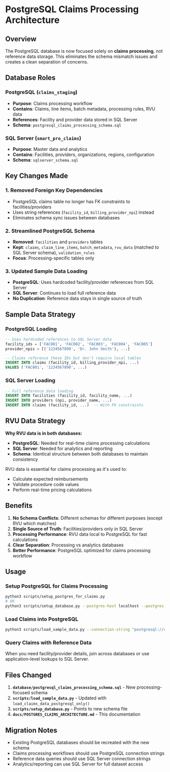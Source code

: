 # PostgreSQL Claims Processing Architecture

## Overview

The PostgreSQL database is now focused solely on **claims processing**, not reference data storage. This eliminates the schema mismatch issues and creates a clean separation of concerns.

## Database Roles

### PostgreSQL (`claims_staging`)
- **Purpose**: Claims processing workflow
- **Contains**: Claims, line items, batch metadata, processing rules, RVU data
- **References**: Facility and provider data stored in SQL Server
- **Schema**: `postgresql_claims_processing_schema.sql`

### SQL Server (`smart_pro_claims`)  
- **Purpose**: Master data and analytics
- **Contains**: Facilities, providers, organizations, regions, configuration
- **Schema**: `sqlserver_schema.sql`

## Key Changes Made

### 1. Removed Foreign Key Dependencies
- PostgreSQL claims table no longer has FK constraints to facilities/providers
- Uses string references (`facility_id`, `billing_provider_npi`) instead
- Eliminates schema sync issues between databases

### 2. Streamlined PostgreSQL Schema
- **Removed**: `facilities` and `providers` tables
- **Kept**: `claims`, `claim_line_items`, `batch_metadata`, `rvu_data` (matched to SQL Server schema), `validation_rules`
- **Focus**: Processing-specific tables only

### 3. Updated Sample Data Loading
- **PostgreSQL**: Uses hardcoded facility/provider references from SQL Server
- **SQL Server**: Continues to load full reference data
- **No Duplication**: Reference data stays in single source of truth

## Sample Data Strategy

### PostgreSQL Loading
```sql
-- Uses hardcoded references to SQL Server data
facility_ids = ['FAC001', 'FAC002', 'FAC003', 'FAC004', 'FAC005']
provider_npis = [('1234567890', 'Dr. John Smith'), ...]

-- Claims reference these IDs but don't require local tables
INSERT INTO claims (facility_id, billing_provider_npi, ...)
VALUES ('FAC001', '1234567890', ...)
```

### SQL Server Loading  
```sql
-- Full reference data loading
INSERT INTO facilities (facility_id, facility_name, ...)
INSERT INTO providers (npi, provider_name, ...)
INSERT INTO claims (facility_id, ...)  -- With FK constraints
```

## RVU Data Strategy

**Why RVU data is in both databases:**
- **PostgreSQL**: Needed for real-time claims processing calculations
- **SQL Server**: Needed for analytics and reporting
- **Schema**: Identical structure between both databases to maintain consistency

RVU data is essential for claims processing as it's used to:
- Calculate expected reimbursements
- Validate procedure code values
- Perform real-time pricing calculations

## Benefits

1. **No Schema Conflicts**: Different schemas for different purposes (except RVU which matches)
2. **Single Source of Truth**: Facilities/providers only in SQL Server
3. **Processing Performance**: RVU data local to PostgreSQL for fast calculations
4. **Clear Separation**: Processing vs analytics databases
5. **Better Performance**: PostgreSQL optimized for claims processing workflow

## Usage

### Setup PostgreSQL for Claims Processing
```bash
python3 scripts/setup_postgres_for_claims.py
# OR
python3 scripts/setup_database.py --postgres-host localhost --postgres-user claims_user --postgres-password password
```

### Load Claims into PostgreSQL
```bash
python3 scripts/load_sample_data.py --connection-string "postgresql://claims_user:password@localhost:5432/claims_staging"
```

### Query Claims with Reference Data
When you need facility/provider details, join across databases or use application-level lookups to SQL Server.

## Files Changed

1. **`database/postgresql_claims_processing_schema.sql`** - New processing-focused schema
2. **`scripts/load_sample_data.py`** - Updated with `load_claims_data_postgresql_only()`
3. **`scripts/setup_database.py`** - Points to new schema file
4. **`docs/POSTGRES_CLAIMS_ARCHITECTURE.md`** - This documentation

## Migration Notes

- Existing PostgreSQL databases should be recreated with the new schema
- Claims processing workflows should use PostgreSQL connection strings
- Reference data queries should use SQL Server connection strings
- Analytics/reporting can use SQL Server for full dataset access